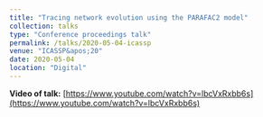 ```yaml
---
title: "Tracing network evolution using the PARAFAC2 model"
collection: talks
type: "Conference proceedings talk"
permalink: /talks/2020-05-04-icassp
venue: "ICASSP&apos;20"
date: 2020-05-04
location: "Digital"
---
```


**Video of talk:** [https://www.youtube.com/watch?v=lbcVxRxbb6s](https://www.youtube.com/watch?v=lbcVxRxbb6s)